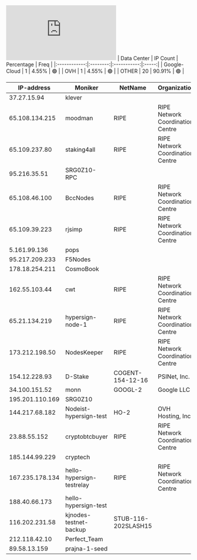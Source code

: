 ![Diagramm](https://github.com/obajay/StateSync-snapshots/blob/main/Projects/Hypersign/1/README.md)
| Data Center | IP Count | Percentage | Freq |
|:------------:|:--------:|:-----------:|:-----:|
| Google-Cloud | 1 | 4.55% | 🟢 |
| OVH | 1 | 4.55% | 🟢 |
| OTHER | 20 | 90.91% | 🟢 |

<!-- START_TABLE -->
| IP-address | Moniker | NetName | Organization |
|-------------|-------------|-------------|-------------|
| 37.27.15.94 | klever |  |  |
| 65.108.134.215 | moodman | RIPE | RIPE Network Coordination Centre |
| 65.109.237.80 | staking4all | RIPE | RIPE Network Coordination Centre |
| 95.216.35.51 | SRG0Z10-RPC |  |  |
| 65.108.46.100 | BccNodes | RIPE | RIPE Network Coordination Centre |
| 65.109.39.223 | rjsimp | RIPE | RIPE Network Coordination Centre |
| 5.161.99.136 | pops |  |  |
| 95.217.209.233 | F5Nodes |  |  |
| 178.18.254.211 | CosmoBook |  |  |
| 162.55.103.44 | cwt | RIPE | RIPE Network Coordination Centre |
| 65.21.134.219 | hypersign-node-1 | RIPE | RIPE Network Coordination Centre |
| 173.212.198.50 | NodesKeeper | RIPE | RIPE Network Coordination Centre |
| 154.12.228.93 | D-Stake | COGENT-154-12-16 | PSINet, Inc. |
| 34.100.151.52 | monn | GOOGL-2 | Google LLC |
| 195.201.110.169 | SRG0Z10 |  |  |
| 144.217.68.182 | Nodeist-hypersign-test | HO-2 | OVH Hosting, Inc. |
| 23.88.55.152 | cryptobtcbuyer | RIPE | RIPE Network Coordination Centre |
| 185.144.99.229 | cryptech |  |  |
| 167.235.178.134 | hello-hypersign-testrelay | RIPE | RIPE Network Coordination Centre |
| 188.40.66.173 | hello-hypersign-test |  |  |
| 116.202.231.58 | kjnodes-testnet-backup | STUB-116-202SLASH15 |  |
| 212.118.42.10 | Perfect_Team |  |  |
| 89.58.13.159 | prajna-1-seed |  |  |

<!-- END_TABLE -->